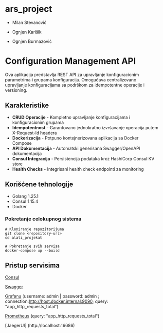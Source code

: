 # ars_project

- Milan Stevanović
* Ognjen Karišik
+ Ognjen Burmazović

# Configuration Management API

Ova aplikacija predstavlja REST API za upravljanje konfiguracionim parametrima i grupama konfiguracija. Omogućava centralizovano upravljanje konfiguracijama sa podrškom za idempotentne operacije i versioning.

## Karakteristike

- **CRUD Operacije** - Kompletno upravljanje konfiguracijama i konfiguracionim grupama
- **Idempotentnost** - Garantovano jednokratno izvršavanje operacija putem X-Request-Id headera
- **Dockerizacija** - Potpuno kontejnerizovana aplikacija sa Docker Compose
- **API Dokumentacija** - Automatski generisana Swagger/OpenAPI dokumentacija
- **Consul Integracija** - Persistencija podataka kroz HashiCorp Consul KV store
- **Health Checks** - Integrisani health check endpointi za monitoring

## Korišćene tehnologije

- Golang 1.25.1
- Consul 1.15.4
- Docker

### Pokretanje celokupnog sistema

```
# Kloniranje repozitorijuma
git clone <repository-url>
cd alati_projekat

# Pokretanje svih servisa
docker-compose up --build
```

## Pristup servisima

[Consul](http://localhost:8500)

[Swagger](http://localhost:8080/swagger/index.html)

[Grafanu](http://localhost:3000) (username: admin | password: admin ; connection:http://host.docker.internal:9090; query: "app_http_requests_total")

[Prometheus](http://localhost:9090) (query: "app_http_requests_total")

[JaegerUI]	(http://localhost:16686)